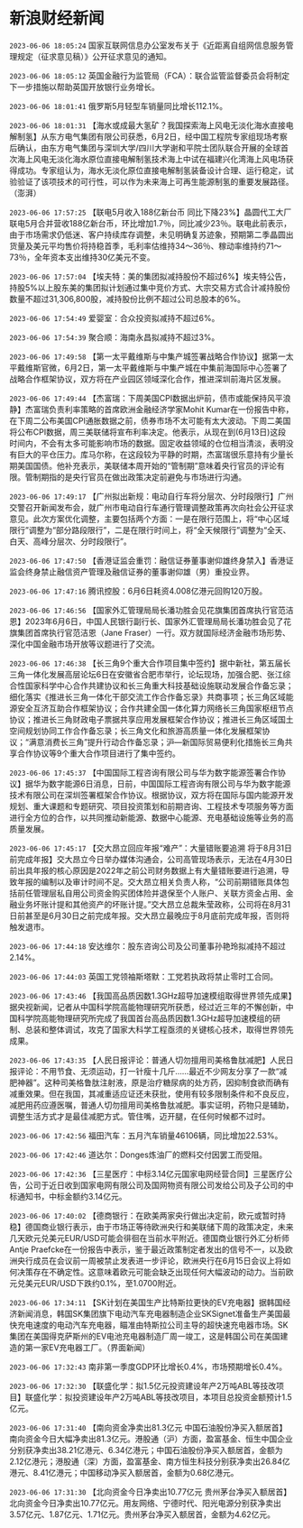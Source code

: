 # 新浪财经新闻
`2023-06-06 18:05:24` 国家互联网信息办公室发布关于《近距离自组网信息服务管理规定（征求意见稿）》公开征求意见的通知。

`2023-06-06 18:05:12` 英国金融行为监管局（FCA）：联合监管监督委员会将制定下一步措施以帮助英国开放银行业务增长。

`2023-06-06 18:01:41` 俄罗斯5月轻型车销量同比增长112.1%。

`2023-06-06 18:01:31` 【海水或成最大氢矿？我国探索海上风电无淡化海水直接电解制氢】从东方电气集团有限公司获悉，6月2日，经中国工程院专家组现场考察后确认，由东方电气集团与深圳大学/四川大学谢和平院士团队联合开展的全球首次海上风电无淡化海水原位直接电解制氢技术海上中试在福建兴化湾海上风电场获得成功。专家组认为，海水无淡化原位直接电解制氢装备设计合理、运行稳定，试验验证了该项技术的可行性，可以作为未来海上可再生能源制氢的重要发展路径。（澎湃）

`2023-06-06 17:57:25`   【联电5月收入188亿新台币 同比下降23%】晶圆代工大厂联电5月合并营收188亿新台币，环比增加1.7％，同比减少23％。联电此前表示，由于市场需求仍低迷、客户持续库存调整，未见明确复苏迹象，预期第二季晶圆出货量及美元平均售价将持稳首季，毛利率估维持34～36％、稼动率维持约71～73％，全年资本支出维持30亿美元不变。

`2023-06-06 17:57:04` 【埃夫特：美的集团拟减持股份不超过6%】埃夫特公告，持股5%以上股东美的集团拟计划通过集中竞价方式、大宗交易方式合计减持股份数量不超过31,306,800股，减持股份比例不超过公司总股本的6%。

`2023-06-06 17:54:49` 爱婴室：合众投资拟减持不超过6%。

`2023-06-06 17:54:39` 聚合顺：海南永昌拟减持不超过3%。

`2023-06-06 17:49:58` 【第一太平戴维斯与中集产城签署战略合作协议】据第一太平戴维斯官微，6月2日，第一太平戴维斯与中集产城在中集前海国际中心签署了战略合作框架协议，双方将在产业园区领域深化合作，推进深圳前海片区发展。

`2023-06-06 17:49:44` 【杰富瑞：下周美国CPI数据出炉前，债市或能保持风平浪静】杰富瑞负责利率策略的首席欧洲金融经济学家Mohit Kumar在一份报告中称，在下周二公布美国CPI通胀数据之前，债券市场不太可能有太大波动。下周二美国将公布CPI数据，周三美联储将宣布利率决定。他表示，从现在到(6月13日)这段时间内，不会有太多可能影响市场的数据。固定收益领域的仓位相当清淡，表明没有巨大的平仓压力。库马尔称，在这段较为平静的时期，杰富瑞很乐意持有少量长期美国国债。他补充表示，美联储本周开始的“管制期”意味着央行官员的评论有限。管制期指的是央行官员在做出政策决定前避免与市场进行沟通。

`2023-06-06 17:49:17`   【广州拟出新规：电动自行车将分层次、分时段限行】广州交警召开新闻发布会，就广州市电动自行车通行管理调整政策再次向社会公开征求意见。此次方案优化调整，主要包括两个方面：一是在限行范围上，将“中心区域限行”调整为“部分路段限行”，二是在限行时间上，将“全天候限行”调整为“全天、白天、高峰分层次、分时段限行”。

`2023-06-06 17:47:50`   【香港证监会重罚：融信证券董事谢仰雄终身禁入】香港证监会终身禁止融信资产管理及融信证券的董事谢仰雄（男）重投业界。

`2023-06-06 17:47:16` 腾讯控股：6月6日耗资4.008亿港元回购120万股。

`2023-06-06 17:46:56` 【国家外汇管理局局长潘功胜会见花旗集团首席执行官范洁恩】2023年6月6日，中国人民银行副行长、国家外汇管理局局长潘功胜会见了花旗集团首席执行官范洁恩（Jane Fraser）一行。双方就国际经济金融市场形势、深化中国金融市场开放等议题进行了交流。

`2023-06-06 17:46:38` 【长三角9个重大合作项目集中签约】据中新社，第五届长三角一体化发展高层论坛6日在安徽省合肥市举行，论坛现场，加强合肥、张江综合性国家科学中心合作共建协议和长三角重大科技基础设施联动发展合作备忘录；细化落实《推进长三角一体化干部交流工作合作备忘录》共商事项；长三角区域能源安全互济互助合作框架协议；合作共建全国一体化算力网络长三角国家枢纽节点协议；推进长三角财政电子票据共享应用发展框架合作协议；推进长三角区域国土空间规划协同工作合作备忘录；长三角文化和旅游高质量一体化发展框架协议；“满意消费长三角”提升行动合作备忘录；沪—新国际贸易便利化措施长三角共享合作协议等9个重大合作项目进行了集中签约。

`2023-06-06 17:45:37` 【中国国际工程咨询有限公司与华为数字能源签署合作协议】据华为数字能源6日消息，日前，中国国际工程咨询有限公司与华为数字能源技术有限公司在深圳签署框架合作协议。根据协议，双方将在国际与国内能源开发规划、重大课题和专题研究、项目投资策划和前期咨询、工程技术专项服务等方面进行全方位的合作，以共同推动新能源、数据中心能源、充电基础设施等业务的高质量发展。

`2023-06-06 17:45:17`   【交大昂立回应年报“难产”：大量错账要追溯 将于8月31日前完成年报】交大昂立今日举办媒体沟通会，公司高管现场表示，无法在4月30日前出具年报的核心原因是2022年之前公司财务数据上有大量错账要进行追溯，导致年报的编制以及审计时间不足。交大昂立相关负责人称，“公司前期错账具体包括前任管理层私自用公司资金购买团体险并退保至个人账户、关联方资金占用、金融业务坏账计提和其他资产的坏账计提。”交大昂立总裁朱莹政称，公司将在8月31日前甚至是6月30日之前完成年报。交大昂立最晚应于8月底前完成年报，否则将触发退市。

`2023-06-06 17:44:18` 安达维尔：股东咨询公司及公司董事孙艳玲拟减持不超过2.14%。

`2023-06-06 17:44:03` 英国工党领袖斯塔默：工党若执政将禁止零时工合同。

`2023-06-06 17:43:46` 【我国高品质因数1.3GHz超导加速模组取得世界领先成果】据央视新闻，记者从中国科学院高能物理研究所获悉，经过近三年的不懈创新，中国科学院高能物理研究所完成了我国首台高品质因数1.3GHz超导加速模组的研制、总装和整体调试，攻克了国家大科学工程亟须的关键核心技术，取得世界领先成果。

`2023-06-06 17:43:35` 【人民日报评论：普通人切勿擅用司美格鲁肽减肥】人民日报评论：不用节食、无须运动，打一针瘦十几斤……最近不少网友分享了一款“减肥神器”。这种司美格鲁肽注射液，原是治疗糖尿病的处方药，因抑制食欲而确有减重效果。但在我国，其减重适应证还未获批，使用有较多限制条件和不良反应，减肥用药应遵医嘱，普通人切勿擅用司美格鲁肽减肥。事实证明，药物只是辅助，调整生活方式才是最佳减肥方式。管住嘴，迈开腿，在任何时候都不过时。

`2023-06-06 17:42:56` 福田汽车：五月汽车销量46106辆，同比增加22.53%。

`2023-06-06 17:42:46` 道达尔：Donges炼油厂的燃料交付因罢工而受阻。

`2023-06-06 17:42:36` 【三星医疗：中标3.14亿元国家电网经营合同】三星医疗公告，公司于近日收到国家电网有限公司及国网物资有限公司发给公司及子公司的中标通知书，中标金额约3.14亿元。

`2023-06-06 17:40:02` 【德商银行：在欧美两家央行做出决定前，欧元或暂时持稳】德国商业银行表示，由于市场正等待欧洲央行和美联储下周的政策决定，未来几天欧元兑美元EUR/USD可能会徘徊在当前水平附近。德国商业银行外汇分析师Antje Praefcke在一份报告中表示，鉴于最近政策制定者发出的信号不一，以及欧洲央行成员在会议前一周被禁止发表进一步评论，欧洲央行在6月15日会议上将如何决策存在不确定性。这意味着欧元可能会缺乏出现任何大幅波动的动力。当前欧元兑美元EUR/USD下跌约0.1%，至1.0700附近。

`2023-06-06 17:34:11` 【SK计划在美国生产比特斯拉更快的EV充电器】据韩国经济新闻消息，韩国SK集团旗下电动汽车充电器制造企业SKSignet准备生产美国最快充电速度的电动汽车充电器，瞄准由特斯拉公司主导的超快速充电器市场。SK集团在美国得克萨斯州的EV电池充电器制造厂周一竣工，这是韩国公司在美国建造的第一家EV充电器工厂。（界面新闻）

`2023-06-06 17:32:43` 南非第一季度GDP环比增长0.4%，市场预期增长0.4%。

`2023-06-06 17:32:30` 【联盛化学：拟1.5亿元投资建设年产2万吨ABL等技改项目】联盛化学：拟投资建设年产2万吨ABL等技改项目，本项目总投资金额预计1.5亿元。

`2023-06-06 17:31:40` 【南向资金净卖出81.3亿元 中国石油股份净买入额居首】南向资金今日大幅净卖出81.3亿元。港股通（沪）方面，盈富基金、恒生中国企业分别获净卖出38.21亿港元、6.34亿港元；中国石油股份净买入额居首，金额为2.12亿港元；港股通（深）方面，盈富基金、南方恒生科技分别获净卖出26.84亿港元、8.41亿港元；中国移动净买入额居首，金额为0.68亿港元。

`2023-06-06 17:31:30` 【北向资金今日净卖出10.77亿元 贵州茅台净买入额居首】北向资金今日净卖出10.77亿元。用友网络、宁德时代、阳光电源分别获净卖出3.57亿元、1.87亿元、1.71亿元。贵州茅台净买入额居首，金额为4.62亿元。

